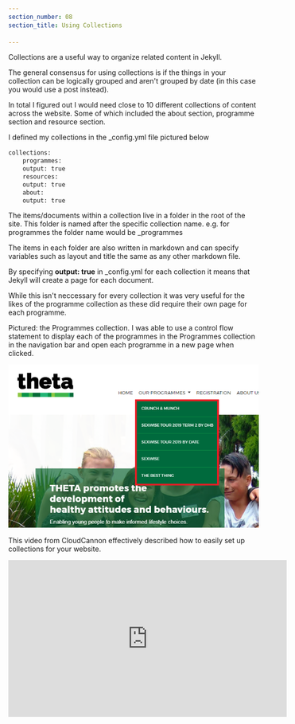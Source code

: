```yaml
---
section_number: 08
section_title: Using Collections

---
```


Collections are a useful way to organize related content in Jekyll. 

The general consensus for using collections is if the things in your collection can be logically grouped and aren't grouped by date (in this case you would use a post instead). 

In total I figured out I would need close to 10 different collections of content across the website. Some of which included the about section, programme section and resource section. 

I defined my collections in the _config.yml file pictured below


    collections:
    	programmes:
    	output: true
    	resources:
    	output: true
    	about:
    	output: true


The items/documents within a collection live in a folder in the root of the site. This folder is named after the specific collection name. e.g. for programmes the folder name would be _programmes

The items in each folder are also written in markdown and can specify variables such as layout and title the same as any other markdown file.

By specifying **output: true** in _config.yml for each collection it means that Jekyll will create a page for each document. 

While this isn't neccessary for every collection it was very useful for the likes of the programme collection as these did require their own page for each programme. 

Pictured: the Programmes collection. I was able to use a control flow statement to display each of the programmes in the Programmes collection in the navigation bar and open each programme in a new page when clicked. 

![Current Site](../collections.PNG)

This video from CloudCannon effectively described how to easily set up collections for your website. 

<iframe width="560" height="315" src="https://www.youtube.com/embed/o7ygmIRgvUA" frameborder="0" allow="accelerometer; autoplay; encrypted-media; gyroscope; picture-in-picture" allowfullscreen></iframe>

